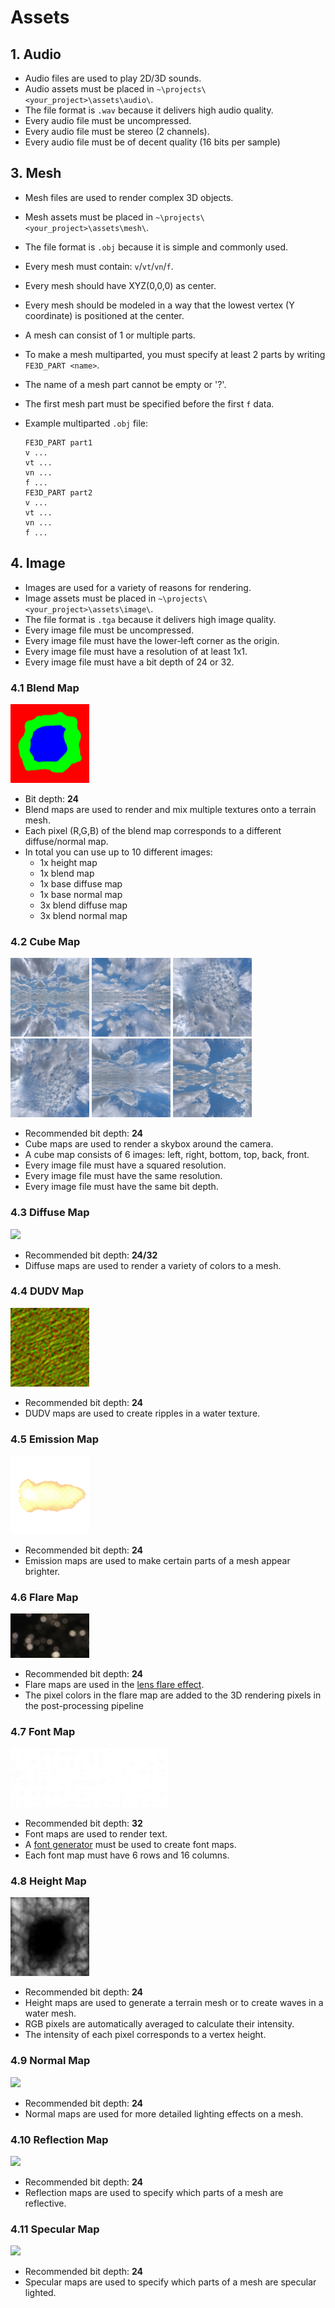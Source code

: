# Assets

## 1. Audio

- Audio files are used to play 2D/3D sounds.
- Audio assets must be placed in `~\projects\<your_project>\assets\audio\`.
- The file format is `.wav` because it delivers high audio quality.
- Every audio file must be uncompressed.
- Every audio file must be stereo (2 channels).
- Every audio file must be of decent quality (16 bits per sample)

## 3. Mesh

- Mesh files are used to render complex 3D objects.
- Mesh assets must be placed in `~\projects\<your_project>\assets\mesh\`.
- The file format is `.obj` because it is simple and commonly used.
- Every mesh must contain: `v`/`vt`/`vn`/`f`.
- Every mesh should have XYZ(0,0,0) as center.
- Every mesh should be modeled in a way that the lowest vertex (Y coordinate) is positioned at the center.
- A mesh can consist of 1 or multiple parts.
- To make a mesh multiparted, you must specify at least 2 parts by writing `FE3D_PART <name>`.
- The name of a mesh part cannot be empty or '?'.
- The first mesh part must be specified before the first `f` data.
- Example multiparted `.obj` file:

  ```text
  FE3D_PART part1
  v ...
  vt ...
  vn ...
  f ...
  FE3D_PART part2
  v ...
  vt ...
  vn ...
  f ...
  ```

## 4. Image

- Images are used for a variety of reasons for rendering.
- Image assets must be placed in `~\projects\<your_project>\assets\image\`.
- The file format is `.tga` because it delivers high image quality.
- Every image file must be uncompressed.
- Every image file must have the lower-left corner as the origin.
- Every image file must have a resolution of at least 1x1.
- Every image file must have a bit depth of 24 or 32.

### 4.1 Blend Map

<img src="../image/blend_map.png" width="25%"/>

- Bit depth: **24**
- Blend maps are used to render and mix multiple textures onto a terrain mesh.
- Each pixel (R,G,B) of the blend map corresponds to a different diffuse/normal map.
- In total you can use up to 10 different images:
  - 1x height map
  - 1x blend map
  - 1x base diffuse map
  - 1x base normal map
  - 3x blend diffuse map
  - 3x blend normal map

### 4.2 Cube Map

<img src="../image/skybox_left.png" width="25%"/>
<img src="../image/skybox_right.png" width="25%"/>
<img src="../image/skybox_bottom.png" width="25%"/>
<img src="../image/skybox_top.png" width="25%"/>
<img src="../image/skybox_back.png" width="25%"/>
<img src="../image/skybox_front.png" width="25%"/>

- Recommended bit depth: **24**
- Cube maps are used to render a skybox around the camera.
- A cube map consists of 6 images: left, right, bottom, top, back, front.
- Every image file must have a squared resolution.
- Every image file must have the same resolution.
- Every image file must have the same bit depth.

### 4.3 Diffuse Map

<img src="../image/diffuse_map.png" width="25%"/>

- Recommended bit depth: **24/32**
- Diffuse maps are used to render a variety of colors to a mesh.

### 4.4 DUDV Map

<img src="../image/dudv_map.png" width="25%"/>

- Recommended bit depth: **24**
- DUDV maps are used to create ripples in a water texture.

### 4.5 Emission Map

<img src="../image/emission_map.png" width="25%"/>

- Recommended bit depth: **24**
- Emission maps are used to make certain parts of a mesh appear brighter.

### 4.6 Flare Map

<img src="../image/flare_map.png" width="25%"/>

- Recommended bit depth: **24**
- Flare maps are used in the [lens flare effect](GRAPHICS.md).
- The pixel colors in the flare map are added to the 3D rendering pixels in the post-processing pipeline

### 4.7 Font Map

<img src="../image/font_map.png" width="50%"/>

- Recommended bit depth: **32**
- Font maps are used to render text.
- A [font generator](http://www.codehead.co.uk/cbfg/) must be used to create font maps.
- Each font map must have 6 rows and 16 columns.

### 4.8 Height Map

<img src="../image/height_map.png" width="25%"/>

- Recommended bit depth: **24**
- Height maps are used to generate a terrain mesh or to create waves in a water mesh.
- RGB pixels are automatically averaged to calculate their intensity.
- The intensity of each pixel corresponds to a vertex height.

### 4.9 Normal Map

<img src="../image/normal_map.png" width="25%"/>

- Recommended bit depth: **24**
- Normal maps are used for more detailed lighting effects on a mesh.

### 4.10 Reflection Map

<img src="../image/reflection_map.png" width="25%"/>

- Recommended bit depth: **24**
- Reflection maps are used to specify which parts of a mesh are reflective.

### 4.11 Specular Map

<img src="../image/specular_map.png" width="25%"/>

- Recommended bit depth: **24**
- Specular maps are used to specify which parts of a mesh are specular lighted.
